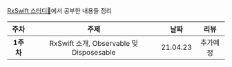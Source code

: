 [RxSwift 스터디🥔](https://github.com/Hansangjin98/RxSwift_R4)에서 공부한 내용들 정리

|주차|주제|날짜|리뷰|
|:--------:|:--------:|:--------:|:--------:|
|**1주차**|RxSwift 소개, Observable 및 Disposesable|21.04.23|추가예정|
